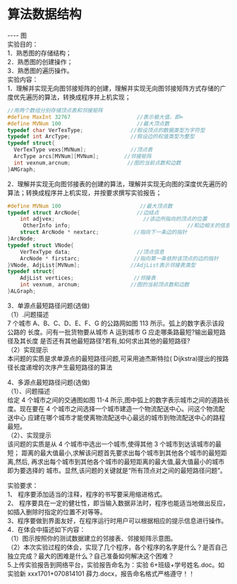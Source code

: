 # 算法数据结构  

 ---- 图  
实验目的：  
1．熟悉图的存储结构；  
2．熟悉图的创建操作；  
3．熟悉图的遍历操作。  
实验内容：  
1．理解并实现无向图邻接矩阵的创建，理解并实现无向图邻接矩阵方式存储的广度优先遍历的算法，转换成程序并上机实现；

```c++
//用两个数组分别存储顶点表和邻接矩阵
#define MaxInt 32767                     //表示极大值，即∞
#define MVNum 100                        //最大顶点数
typedef char VerTexType;               //假设顶点的数据类型为字符型
typedef int ArcType;                   //假设边的权值类型为整型
typedef struct{
  VerTexType vexs[MVNum];              //顶点表
  ArcType arcs[MVNum][MVNum];        //邻接矩阵
  int vexnum,arcnum;                  //图的当前点数和边数
}AMGraph;
```

2．理解并实现无向图邻接表的创建的算法，理解并实现无向图的深度优先遍历的算法；转换成程序并上机实现，并按要求撰写实验报告；

```c++
#define MVNum 100                         //最大顶点数
typedef struct ArcNode{                  //边结点
    int adjvex;                            //该边所指向的顶点的位置
     OtherInfo info;                                     //和边相关的信息
    struct ArcNode * nextarc;           //指向下一条边的指针
}ArcNode;
typedef struct VNode{
    VerTexType data;                     //顶点信息
    ArcNode * firstarc;                 //指向第一条依附该顶点的边的指针
}VNode, AdjList[MVNum];                //AdjList表示邻接表类型
typedef struct{
    AdjList vertices;                   //邻接表
    int vexnum, arcnum;                //图的当前顶点数和边数
}ALGraph;
```

3．单源点最短路径问题(选做)  
（1）.问题描述  
7 个城市 A、B、C、D、E、F、G 的公路网如图 113 所示。弧上的数字表示该段公路的
长度。问有一批货物要从城市 A 运到城市 G 应走哪条路最短?输出最短路径及其长度
是否还有其他最短路径?若有,如何求出其他的最短路径?  
（2）实现提示  
本问题的实质是求单源点的最短路径问题,可采用迪杰斯特拉( Dijkstra)提出的按路
径长度递增的次序产生最短路径的算法

4、多源点最短路径问题(选做)  
（1）、问题描述  
给定 4 个城市之间的交通图如图 11-4 所示,图中弧上的数字表示城市之间的道路长
度。现在要在 4 个城市之间选择一个城市建造一个物流配送中心。问这个物流配送中心
应建在哪个城市才能使离物流配送中心最远的城市到物流配送中心的路程最短。  
（2）、实现提示  
该问题的实质是从 4 个城市中选出一个城市,使得其他 3 个城市到达该城市的最短；
距离的最大值最小,求解该问题首先要求出每个城市到其他各个城市的最短距离,然后,
再求出每个城市到其他各个城市的最短距离的最大值,最大值最小的城市即为要选择的
城市。显然,该问题的关键就是“所有顶点对之间的最短路径问题”。

实验要求：  
1、 程序要添加适当的注释，程序的书写要采用缩进格式。  
2、 程序要具在一定的健壮性，即当输入数据非法时，程序也能适当地做出反应，如插入删除时指定的位置不对等等。  
3、程序要做到界面友好，在程序运行时用户可以根据相应的提示信息进行操作。  
4．在体会中描述如下内容：  
（1）图示按照你的测试数据建立的邻接表、邻接矩阵示意图。  
（2）本次实验过程的体会，实现了几个程序，各个程序的名字是什么？是否自己独立完成？最大的困难是什么？自己准备如何解决这个困难？  
5.上传实验报告到网络平台，实验报告命名为：实验 6+班级+学号姓名.doc。如实验新 xxx1701+070814101 薛力.docx，报告命名格式严格遵守！！
